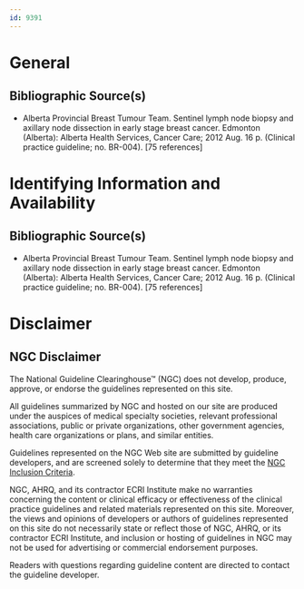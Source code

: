```yaml
---
id: 9391
---
```


# General

## Bibliographic Source(s)

- Alberta Provincial Breast Tumour Team. Sentinel lymph node biopsy and axillary node dissection in early stage breast cancer. Edmonton (Alberta): Alberta Health Services, Cancer Care; 2012 Aug. 16 p. (Clinical practice guideline; no. BR-004). [75 references]

# Identifying Information and Availability

## Bibliographic Source(s)

- Alberta Provincial Breast Tumour Team. Sentinel lymph node biopsy and axillary node dissection in early stage breast cancer. Edmonton (Alberta): Alberta Health Services, Cancer Care; 2012 Aug. 16 p. (Clinical practice guideline; no. BR-004). [75 references]

# Disclaimer

## NGC Disclaimer

The National Guideline Clearinghouse™ (NGC) does not develop, produce, approve, or endorse the guidelines represented on this site.

All guidelines summarized by NGC and hosted on our site are produced under the auspices of medical specialty societies, relevant professional associations, public or private organizations, other government agencies, health care organizations or plans, and similar entities.

Guidelines represented on the NGC Web site are submitted by guideline developers, and are screened solely to determine that they meet the [NGC Inclusion Criteria](/help-and-about/summaries/inclusion-criteria).

NGC, AHRQ, and its contractor ECRI Institute make no warranties concerning the content or clinical efficacy or effectiveness of the clinical practice guidelines and related materials represented on this site. Moreover, the views and opinions of developers or authors of guidelines represented on this site do not necessarily state or reflect those of NGC, AHRQ, or its contractor ECRI Institute, and inclusion or hosting of guidelines in NGC may not be used for advertising or commercial endorsement purposes.

Readers with questions regarding guideline content are directed to contact the guideline developer.

